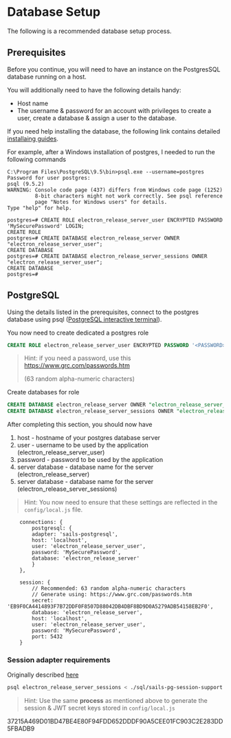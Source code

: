 # Database Setup
The following is a recommended database setup process.

## Prerequisites
Before you continue, you will need to have an instance on the PostgresSQL database running on a host.

You will additionally need to have the following details handy:
- Host name
- The username & password for an account with privileges to create a user, create a database & assign a user to the database.

If you need help installing the database, the following link contains detailed [installaing guides](https://wiki.postgresql.org/wiki/Detailed_installation_guides).

For example, after a Windows installation of postgres, I needed to run the following commands
```
C:\Program Files\PostgreSQL\9.5\bin>psql.exe --username=postgres
Password for user postgres:
psql (9.5.2)
WARNING: Console code page (437) differs from Windows code page (1252)
         8-bit characters might not work correctly. See psql reference
         page "Notes for Windows users" for details.
Type "help" for help.

postgres=# CREATE ROLE electron_release_server_user ENCRYPTED PASSWORD 'MySecurePassword' LOGIN;
CREATE ROLE
postgres=# CREATE DATABASE electron_release_server OWNER "electron_release_server_user";
CREATE DATABASE
postgres=# CREATE DATABASE electron_release_server_sessions OWNER "electron_release_server_user";
CREATE DATABASE
postgres=#
```

## PostgreSQL
Using the details listed in the prerequisites, connect to the postgres database using psql ([PostgreSQL interactive terminal](http://www.postgresql.org/docs/9.2/static/app-psql.html)).  

You now need to create dedicated a postgres role
```sql
CREATE ROLE electron_release_server_user ENCRYPTED PASSWORD '<PASSWORD>' LOGIN;
```
> Hint: if you need a password, use this https://www.grc.com/passwords.htm
>
> (63 random alpha-numeric characters)

Create databases for role
```sql
CREATE DATABASE electron_release_server OWNER "electron_release_server_user";
CREATE DATABASE electron_release_server_sessions OWNER "electron_release_server_user";
```
After completing this section, you should now have
1. host - hostname of your postgres database server
2. user - username to be used by the application (electron_release_server_user)
3. password - password to be used by the application
4. server database - database name for the server (electron_release_server)
5. server database - database name for the server (electron_release_server_sessions)
> Hint: You now need to ensure that these settings are reflected in the `config/local.js` file.

```
    connections: {
        postgresql: {
        adapter: 'sails-postgresql',
        host: 'localhost',
        user: 'electron_release_server_user',
        password: 'MySecurePassword',
        database: 'electron_release_server'
        }
    },

    session: {
        // Recommended: 63 random alpha-numeric characters
        // Generate using: https://www.grc.com/passwords.htm
        secret: 'EB9F0CA4414893F7B72DDF0F8507D88042DB4DBF8BD9D0A5279ADB54158EB2F0',
        database: 'electron_release_server',
        host: 'localhost',
        user: 'electron_release_server_user',
        password: 'MySecurePassword',
        port: 5432
    }
```

### Session adapter requirements
Originally described [here](https://github.com/ravitej91/sails-pg-session)

```bash
psql electron_release_server_sessions < ./sql/sails-pg-session-support.sql postgres
```
> Hint: Use the same **process** as mentioned above to generate the session & JWT secret keys stored in `config/local.js`

37215A469D01BD47BE4E80F94FDD652DDDF90A5CEE01FC903C2E283DD5FBADB9
